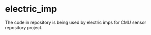 electric_imp
============

The code in repository is being used by electric imps for CMU sensor repository project.
